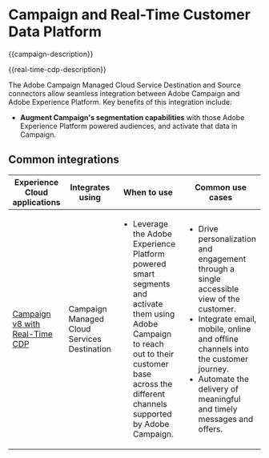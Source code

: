 ---
---

# Campaign and Real-Time Customer Data Platform 

{{campaign-description}}

{{real-time-cdp-description}}

The Adobe Campaign Managed Cloud Service Destination and Source connectors allow seamless integration between Adobe Campaign and Adobe Experience Platform. Key benefits of this integration include:

+ **Augment Campaign's segmentation capabilities** with those Adobe Experience Platform powered audiences, and activate that data in Campaign.

## Common integrations

<table>
    <thead>
        <tr>
            <th>Experience Cloud applications</th>
            <th>Integrates using</th>
            <th>When to use</th>
            <th>Common use cases</th>
        </tr>
    </thead>
    <tbody>
        <tr>
            <td><a href="../../integrations/tutorials/campaign-rtcdp/campaign-v8-real-time-cdp.md" target="_blank" rel="noreferrer">Campaign v8 with Real-Time CDP</a></td>
            <td>Campaign Managed Cloud Services Destination</td>
            <td>
                <ul>
                    <li>Leverage the Adobe Experience Platform powered smart segments and activate them using Adobe Campaign to reach out to their customer base across the different channels supported by Adobe Campaign.</li>
                </ul>
            </td>
            <td>
              <ul>
                <li>Drive personalization and engagement through a single accessible view of the customer.</li>
                <li>Integrate email, mobile, online and offline channels into the customer journey.</li>
                <li>Automate the delivery of meaningful and timely messages and offers.</li>
               <ul>
            </td>
        </tr>              
    </tbody>          
</table>
